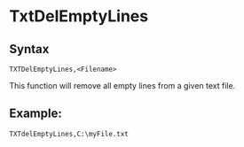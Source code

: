 # TxtDelEmptyLines #

## Syntax ##
```
TXTDelEmptyLines,<Filename> 
```
This function will remove all empty lines from a given text file.

## Example: ##
```
TXTdelEmptyLines,C:\myFile.txt
```